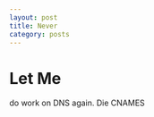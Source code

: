 ```yaml
---
layout: post
title: Never
category: posts
---
```

Let Me
==========

do work on DNS again. Die CNAMES
